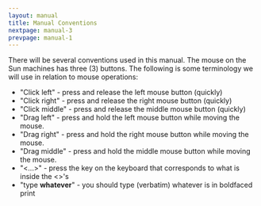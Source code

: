 ```yaml
---
layout: manual
title: Manual Conventions
nextpage: manual-3
prevpage: manual-1
---
```


There will be several conventions used in this manual. The mouse on the Sun machines has three (3) buttons. The following is some terminology we will use in relation to mouse operations:

-   "Click left" - press and release the left mouse button (quickly)
-   "Click right" - press and release the right mouse button (quickly)
-   "Click middle" - press and release the middle mouse button (quickly)
-   "Drag left" - press and hold the left mouse button while moving the mouse.
-   "Drag right" - press and hold the right mouse button while moving the mouse.
-   "Drag middle" - press and hold the middle mouse button while moving the mouse.
-   "<...>" - press the key on the keyboard that corresponds to what is inside the <>'s
-   "type **whatever**" - you should type (verbatim) whatever is in boldfaced print
